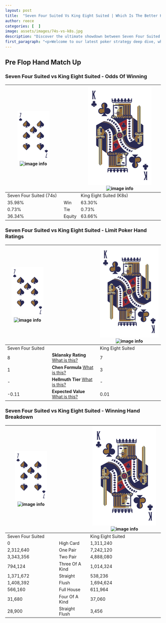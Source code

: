 ```yaml
---
layout: post
title:  "Seven Four Suited Vs King Eight Suited | Which Is The Better Hand In Poker? A Complete Guide"
author: reece
categories: [  ]
image: assets/images/74s-vs-k8s.jpg
description: "Discover the ultimate showdown between Seven Four Suited and King Eight Suited in poker! Uncover the odds, strategies, and scenarios where one hand triumphs over the other. Get ready to up your poker game with this thrilling analysis."
first_paragraph: "<p>Welcome to our latest poker strategy deep dive, where we're pitting two distinct hands against each other in a high-stakes showdown: Seven Four Suited vs King Eight Suited.</p><p>In the dynamic world of poker, every decision counts, and knowing which hand holds the upper hand is key to your success at the table.</p><p>In this article, we'll dissect these two hands, explore the scenarios where one dominates the other, and equip you with the knowledge to make strategic choices that can tip the odds in your favor.</p><p>Get ready to unravel the intriguing dynamics of these poker hands and elevate your game to new heights.</p>"
---
```




[comment]: # (sp0)

## Pre Flop Hand Match Up

<div class="table hand-ratings" markdown="1"> 



### Seven Four Suited vs King Eight Suited - Odds Of Winning


    
| ![image info](assets/images/hand1/7.png) ![image info](assets/images/hand1/4s.png) |  | ![image info](assets/images/hand2/K.png) ![image info](assets/images/hand2/8s.png) |
| -------- | -------- | -------- |
| Seven Four Suited (74s) |  | King Eight Suited (K8s) |
| 35.98% | Win | 63.30% |
| 0.73% | Tie | 0.73% |
| 36.34% | Equity | 63.66% |




[comment]: # (sp1)



### Seven Four Suited vs King Eight Suited - Limit Poker Hand Ratings


    
| ![image info](assets/images/hand1/7.png) ![image info](assets/images/hand1/4s.png) |  | ![image info](assets/images/hand2/K.png) ![image info](assets/images/hand2/8s.png) |
| -------- | -------- | -------- |
| Seven Four Suited |  | King Eight Suited |
| 8 | **Sklansky Rating** [What is this?](/sklansky-rating-explained) | 7 |
| 1 | **Chen Formula** [What is this?](/chen-formula-explained) | 3 |
| - | **Hellmuth Tier** [What is this?](/Hellmuth-tier-explained) | - |
| -0.11 | **Expected Value** [What is this?](/expected-value-explained) | 0.01 |




[comment]: # (sp2)



### Seven Four Suited vs King Eight Suited - Winning Hand Breakdown


    
| ![image info](assets/images/hand1/7.png) ![image info](assets/images/hand1/4s.png) |  | ![image info](assets/images/hand2/K.png) ![image info](assets/images/hand2/8s.png) |
| -------- | -------- | -------- |
| Seven Four Suited |  | King Eight Suited |
| 0 | High Card | 1,311,240 |
| 2,312,640 | One Pair | 7,242,120 |
| 3,343,356 | Two Pair | 4,888,080 |
| 794,124 | Three Of A Kind | 1,014,324 |
| 1,371,672 | Straight | 538,236 |
| 1,408,392 | Flush | 1,694,624 |
| 566,160 | Full House | 611,964 |
| 31,680 | Four Of A Kind | 37,060 |
| 28,900 | Straight Flush | 3,456 |




[comment]: # (sp3)



</div>

[comment]: # (sp4)



[comment]: # (sp5)

